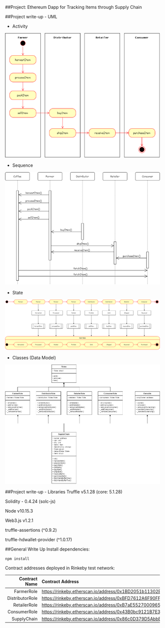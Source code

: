 ##Project: Ethereum Dapp for Tracking Items through Supply Chain

##Project write-up - UML
* Activity

![Activity](images/activity.png)

* Sequence

![Sequence](images/sequence.png)

* State

![State](images/state.png)

* Classes (Data Model)

![Class](images/class.png)

##Project write-up - Libraries
Truffle v5.1.28 (core: 5.1.28)

Solidity - 0.4.24 (solc-js)

Node v10.15.3

Web3.js v1.2.1

truffle-assertions (^0.9.2)

truffle-hdwallet-provider (^1.0.17)

##General Write Up
Install dependencies:
````
npm install
````

Contract addresses deployed in Rinkeby test network:

| Contract Name | Contract Address|
|--------------:|:----------------|
|FarmerRole|https://rinkeby.etherscan.io/address/0x1BD2051b11302E657122c0b65a96C911230fCBA0#code|
|DistributorRole|https://rinkeby.etherscan.io/address/0xBFD7612A6F90FF1bC0b1157349d6DCE15bBDaCD7#code|
|RetailerRole|https://rinkeby.etherscan.io/address/0xB7aE552700096558F999eea99779ff13d6042A21#code|
|ConsumerRole|https://rinkeby.etherscan.io/address/0x43B0bc9121B7E3F9369E71963A74a966B46bDf86#code|
|SupplyChain|https://rinkeby.etherscan.io/address/0x86c0D379D5AbbE87562D3874137333ac6351650C#code|
